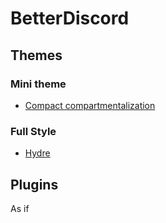 # BetterDiscord
## Themes
### Mini theme
* [Compact compartmentalization]()

### Full Style
* [Hydre]()

## Plugins
As if
